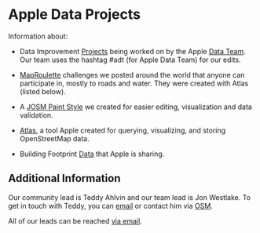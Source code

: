 # Apple Data Projects

Information about:

* Data Improvement [Projects](https://github.com/osmlab/appledata/issues) being worked on by the Apple [Data Team](https://github.com/osmlab/appledata/wiki/Data-Team). Our team uses the hashtag #adt (for Apple Data Team) for our edits.   

* [MapRoulette](https://github.com/osmlab/appledata/wiki/MapRoulette-Challenges) challenges we posted around the world that anyone can participate in, mostly to roads and water. They were created with Atlas (listed below).

* A [JOSM Paint Style](https://github.com/osmlab/applepaintstyles) we created for easier editing, visualization and data validation.

* [Atlas](https://github.com/osmlab/atlas), a tool Apple created for querying, visualizing, and storing OpenStreetMap data.

* Building Footprint [Data](https://github.com/osmlab/appledata/blob/master/BUILDINGS.md) that Apple is sharing.

## Additional Information
Our community lead is Teddy Ahlvin and our team lead is Jon Westlake.
To get in touch with Teddy, you can [email](mailto:tahlvin@apple.com) or contact him via [OSM](https://www.openstreetmap.org/user/LessThan3Nodes). 

All of our leads can be reached [via email](mailto:osm-feedback@group.apple.com).
